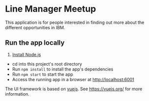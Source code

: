 # Line Manager Meetup

This application is for people interested in finding out more about the different opportunities in IBM.

## Run the app locally

1. [Install Node.js][]
+ cd into this project's root directory
+ Run `npm install` to install the app's dependencies
+ Run `npm start` to start the app
+ Access the running app in a browser at <http://localhost:6001>

[Install Node.js]: https://nodejs.org/en/download/

The UI framework is based on [vuejs](https://vuejs.org/). See <https://vuejs.org/> for more information.
